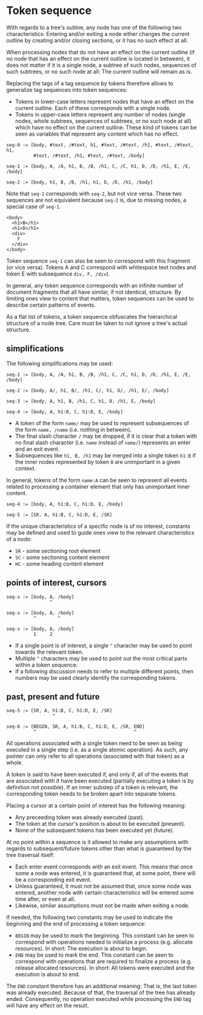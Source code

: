 
<!-- ======================================================================= -->
# Token sequence

With regards to a tree's outline, any node has one of the following two 
characteristics: Entering and/or exiting a node either changes the current
outline by creating and/or closing sections, or it has no such effect at all.

When processing nodes that do not have an effect on the current outline (if
no node that has an effect on the current outline is located in between), it
does not matter if it is a single node, a subtree of such nodes, sequences
of such subtrees, or no such node at all: The current outline will remain
as is.

Replacing the tags of a tag sequence by tokens therefore allows to generalize
tag sequences into token sequences:

* Tokens in lower-case letters represent nodes that have an effect on
  the current outline. Each of these corresponds with a single node.
* Tokens in upper-case letters represent any number of nodes (single nodes,
  whole subtrees, sequences of subtrees, or no such node at all) which have
  no effect on the current outline. These kind of tokens can be seen as
  variables that represent any content which has no effect.

```
seq-0 := [body, #text, /#text, h1, #text, /#text, /h1, #text, /#text, h1,
          #text, /#text, /h1, #text, /#text, /body]

seq-1 := [body, A, /A, h1, B, /B, /h1, C, /C, h1, D, /D, /h1, E, /E, /body]

seq-2 := [body, h1, B, /B, /h1, h1, D, /D, /h1, /body]
```

Note that `seq-1` corresponds with `seq-2`, but not vice versa. These two
sequences are not equivalent because `seq-2` is, due to missing nodes, a
special case of `seq-1`.

```
<body>
  <h1>B</h1>
  <h1>D</h1>
  <div>
    F
  </div>
</body>
```

Token sequence `seq-1` can also be seen to correspond with this fragment (or
vice versa). Tokens A and C correspond with whitespace text nodes and token E
with subsequence `div, F, /div`).

In general, any token sequence corresponds with an infinite number of document
fragments that all have similar, if not identical, structure. By limiting ones
view to content that matters, token sequences can be used to describe certain
patterns of events.

As a flat list of tokens, a token sequence obfuscates the hierarchical structure
of a node tree. Care must be taken to not ignore a tree's actual structure.

<!-- ======================================================================= -->
## simplifications

The following simplifications may be used:

```
seq-1 := [body, A, /A, h1, B, /B, /h1, C, /C, h1, D, /D, /h1, E, /E, /body]

seq-2 := [body, A/, h1, B/, /h1, C/, h1, D/, /h1, E/, /body]

seq-3 := [body, A, h1, B, /h1, C, h1, D, /h1, E, /body]

seq-4 := [body, A, h1:B, C, h1:D, E, /body]
```

* A token of the form `name/` may be used to represent subsequences of the
  form `name, /name` (i.e. nothing in between).
* The final slash character `/` may be dropped, if it is clear that a token
  with no final slash character (i.e. `name` instead of `name/`) represents
  an enter and an exit event.
* Subsequences like `h1, B, /h1` may be merged into a single token `h1:B` if
  the inner nodes represented by token `B` are unimportant in a given context.

In general, tokens of the form `name:A` can be seen to represent all events
related to processing a container element that only has unimportant inner
content.

```
seq-4 := [body, A, h1:B, C, h1:D, E, /body]

seq-5 := [SR, A, h1:B, C, h1:D, E, /SR]
```

If the unique characteristics of a specific node is of no interest, constants
may be defined and used to guide ones view to the relevant characteristics of
a node:

* `SR` - some sectioning root element
* `SC` - some sectioning content element
* `HC` - some heading content element

<!-- ======================================================================= -->
## points of interest, cursors

```
seq-x := [body, A, /body]
                ^

seq-x := [body, A, /body]
          ^        ^

seq-x := [body, A, /body]
          1     2
```

* If a single point is of interest, a single `^` character may be used
  to point towards the relevant token.
* Multiple `^` characters may be used to point out the most critical parts
  within a token sequence.
* If a following discussion needs to refer to multiple different points,
  then numbers may be used clearly identify the corresponding tokens.

<!-- ======================================================================= -->
## past, present and future

```
seq-5 := [SR, A, h1:B, C, h1:D, E, /SR]
                 ^

seq-6 := [BEGIN, SR, A, h1:B, C, h1:D, E, /SR, END]
          ^                                    ^
```

All operations associated with a single token need to be seen as being executed
in a single step (i.e. as a single atomic operation). As such, any pointer can
only refer to all operations (associated with that token) as a whole.

A token is said to have been executed if, and only if, all of the events that
are associated with it have been executed (partially executing a token is by
definition not possible). If an inner substep of a token is relevant, the
corresponding token needs to be broken apart into separate tokens.

Placing a cursor at a certain point of interest has the following meaning:

* Any preceeding token was already executed (past).
* The token at the cursor's position is about to be executed (present).
* None of the subsequent tokens has been executed yet (future).

At no point within a sequence is it allowed to make any assumptions with
regards to subsequent/future tokens other than what is guaranteed by the
tree traversal itself:

* Each enter event corresponds with an exit event. This means that once some
  a node was entered, it is guaranteed that, at some point, there will be a
  corresponding exit event.
* Unless guaranteed, it must not be assumed that, once some node was entered,
  another node with certain characteristics will be entered some time after,
  or even at all.
* Likewise, similar assumptions must not be made when exiting a node.

If needed, the following two constants may be used to indicate the beginning
and the end of processing a token sequence:

* `BEGIN` may be used to mark the beginning. This constant can be seen to
  correspond with operations needed to initialize a process (e.g. allocate
  resources). In short: The execution is about to begin.
* `END` may be used to mark the end. This constant can be seen to correspond
  with operations that are required to finalize a process (e.g. release
  allocated resources). In short: All tokens were executed and the execution
  is about to end.

The `END` constant therefore has an additional meaning: That is, the last
token was already executed. Because of that, the traversal of the tree has
already ended. Consequently, no operation executed while processing the
`END` tag will have any effect on the result.

